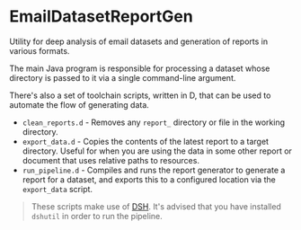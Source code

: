 # EmailDatasetReportGen
Utility for deep analysis of email datasets and generation of reports in various formats.

The main Java program is responsible for processing a dataset whose directory is passed to it via a single command-line argument.

There's also a set of toolchain scripts, written in D, that can be used to automate the flow of generating data.
- `clean_reports.d` - Removes any `report_` directory or file in the working directory.
- `export_data.d` - Copies the contents of the latest report to a target directory. Useful for when you are using the data in some other report or document that uses relative paths to resources.
- `run_pipeline.d` - Compiles and runs the report generator to generate a report for a dataset, and exports this to a configured location via the `export_data` script.
> These scripts make use of [DSH](https://code.dlang.org/packages/dsh). It's advised that you have installed `dshutil` in order to run the pipeline.